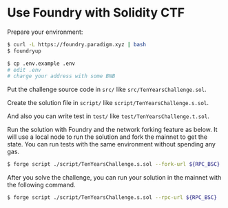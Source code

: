 # Use Foundry with Solidity CTF

Prepare your environment:

```bash
$ curl -L https://foundry.paradigm.xyz | bash
$ foundryup

$ cp .env.example .env
# edit .env
# charge your address with some BNB
```

Put the challenge source code in `src/` like `src/TenYearsChallenge.sol`.

Create the solution file in `script/` like `script/TenYearsChallenge.s.sol`.

And also you can write test in `test/` like `test/TenYearsChallenge.t.sol`.

Run the solution with Foundry and the network forking feature as below.
It will use a local node to run the solution and fork the mainnet to get the state.
You can run tests with the same environment without spending any gas.

```bash
$ forge script ./script/TenYearsChallenge.s.sol --fork-url ${RPC_BSC}
```

After you solve the challenge, you can run your solution in the mainnet with the following command.

```bash
$ forge script ./script/TenYearsChallenge.s.sol --rpc-url ${RPC_BSC}
```